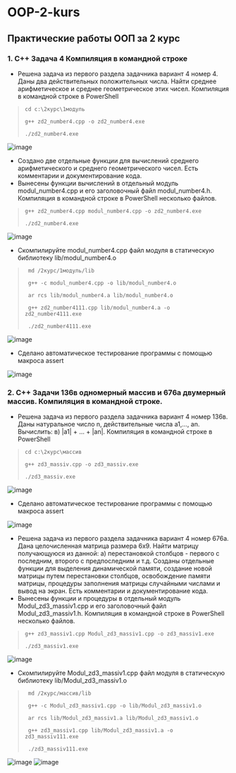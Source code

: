# OOP-2-kurs
## Практические работы ООП за 2 курс
### 1. C++ Задача 4 Компиляция в командной строке
- Решена задача из первого раздела задачника вариант 4 номер 4.
Даны два действительных положительных числа. Найти среднее арифметическое и среднее геометрическое этих чисел. Компиляция в командной строке в PowerShell
>     cd c:\2курс\1модуль
> 
>     g++ zd2_number4.cpp -o zd2_number4.exe
> 
>     ./zd2_number4.exe

![image](https://github.com/BurdinskayaNV/OOP-2-kurs/assets/148595309/44104e02-6173-414f-ad46-3ed2976cf3f6)

-  Создано две отдельные функции для вычислений среднего арифметического и среднего геометрического чисел. Есть комментарии и документирование кода.
- Вынесены функции вычислений в отдельный модуль modul_number4.cpp и его заголовочный файл modul_number4.h. Компиляция в командной строке в PowerShell  несколько файлов.
>     g++ zd2_number4.cpp modul_number4.cpp -o zd2_number4.exe
> 
>     ./zd2_number4.exe

![image](https://github.com/BurdinskayaNV/OOP-2-kurs/assets/148595309/b059b4cd-544d-4428-9c2c-0e25ceee9ab4)

- Скомпилируйте modul_number4.cpp файл модуля в статическую библиотеку lib/modul_number4.o
>      md /2курс/1модуль/lib
> 
>      g++ -c modul_number4.cpp -o lib/modul_number4.o
> 
>      ar rcs lib/modul_number4.a lib/modul_number4.o
> 
>      g++ zd2_number4111.cpp lib/modul_number4.a -o zd2_number4111.exe
> 
>      ./zd2_number4111.exe

![image](https://github.com/BurdinskayaNV/OOP-2-kurs/assets/148595309/7c4ab8c1-dab2-4523-a5d9-9c121ee68808)

- Сделано автоматическое тестирование программы с помощью макроса assert

![image](https://github.com/BurdinskayaNV/OOP-2-kurs/assets/148595309/caab6e43-2422-4183-97d0-729b12288e8e)

### 2. C++ Задачи 136в одномерный массив и 676а двумерный массив. Компиляция в командной строке.
- Решена задача из первого раздела задачника вариант 4 номер 136в.
Даны натуральное число n, действительные числа a1,..., an. Вычислить: в) |a1| + ... + |an|. Компиляция в командной строке в PowerShell
>     cd c:\2курс\массив
> 
>     g++ zd3_massiv.cpp -o zd3_massiv.exe
> 
>     ./zd3_massiv.exe

![image](https://github.com/BurdinskayaNV/OOP-2-kurs/assets/148595309/f273093b-b7b7-499b-98f9-c47484d14e4a)

- Сделано автоматическое тестирование программы с помощью макроса assert

![image](https://github.com/BurdinskayaNV/OOP-2-kurs/assets/148595309/543dd762-79bc-4043-9394-b5cea9932f32)

-  Решена задача из первого раздела задачника вариант 4 номер 676а.
Дана целочисленная матрица размера 6х9. Найти матрицу получающуюся из данной:
a) перестановкой столбцов - первого с последним, второго с предпоследним и т.д.
Созданы отдельные функции для выделения динамической памяти, создание новой матрицы путем перестановки столбцов, освобождение памяти матрицы, процедуры заполнения матрицы случайными числами и вывод на экран. Есть комментарии и документирование кода.
- Вынесены функции и процедуры в отдельный модуль Modul_zd3_massiv1.cpp и его заголовочный файл Modul_zd3_massiv1.h. Компиляция в командной строке в PowerShell  несколько файлов.
>     g++ zd3_massiv1.cpp Modul_zd3_massiv1.cpp -o zd3_massiv1.exe
> 
>     ./zd3_massiv1.exe

![image](https://github.com/BurdinskayaNV/OOP-2-kurs/assets/148595309/63eb682e-f2b6-4f4c-bfee-29968ccc98b4)

- Скомпилируйте Modul_zd3_massiv1.cpp файл модуля в статическую библиотеку lib/Modul_zd3_massiv1.o
>      md /2курс/массив/lib
> 
>      g++ -c Modul_zd3_massiv1.cpp -o lib/Modul_zd3_massiv1.o
> 
>      ar rcs lib/Modul_zd3_massiv1.a lib/Modul_zd3_massiv1.o
> 
>      g++ zd3_massiv1.cpp lib/Modul_zd3_massiv1.a -o zd3_massiv111.exe
> 
>      ./zd3_massiv111.exe

![image](https://github.com/BurdinskayaNV/OOP-2-kurs/assets/148595309/42522a9c-6aaa-4bd2-bd7c-3b51dc42b898)
![image](https://github.com/BurdinskayaNV/OOP-2-kurs/assets/148595309/559b6373-07e0-48bb-8d3f-ed942d40fb2a)
